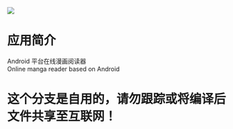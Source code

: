 <img src="./screenshot/icon.png">

# 应用简介
Android 平台在线漫画阅读器  
Online manga reader based on Android

# 这个分支是自用的，请勿跟踪或将编译后文件共享至互联网！